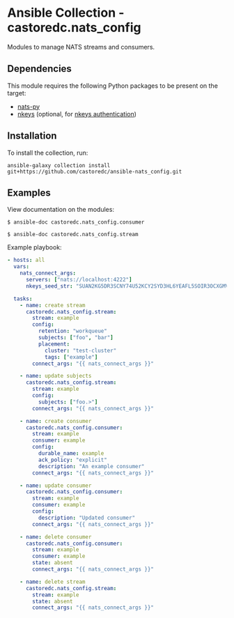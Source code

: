 # Ansible Collection - castoredc.nats_config

Modules to manage NATS streams and consumers.

## Dependencies

This module requires the following Python packages to be present on the target:

- [nats-py]
- [nkeys] (optional, for [nkeys authentication])

## Installation

To install the collection, run:

```shell
ansible-galaxy collection install git+https://github.com/castoredc/ansible-nats_config.git
```

## Examples

View documentation on the modules:

```shell
$ ansible-doc castoredc.nats_config.consumer

$ ansible-doc castoredc.nats_config.stream
```

Example playbook:

```yaml
- hosts: all
  vars:
    nats_connect_args:
      servers: ["nats://localhost:4222"]
      nkeys_seed_str: "SUAN2KG5DR3SCNY74U52KCY2SYD3HL6YEAFL5SOIR3OCXGMVYB3LQWFJ7E"

  tasks:
    - name: create stream
      castoredc.nats_config.stream:
        stream: example
        config:
          retention: "workqueue"
          subjects: ["foo", "bar"]
          placement:
            cluster: "test-cluster"
            tags: ["example"]
        connect_args: "{{ nats_connect_args }}"

    - name: update subjects
      castoredc.nats_config.stream:
        stream: example
        config:
          subjects: ["foo.>"]
        connect_args: "{{ nats_connect_args }}"

    - name: create consumer
      castoredc.nats_config.consumer:
        stream: example
        consumer: example
        config:
          durable_name: example
          ack_policy: "explicit"
          description: "An example consumer"
        connect_args: "{{ nats_connect_args }}"

    - name: update consumer
      castoredc.nats_config.consumer:
        stream: example
        consumer: example
        config:
          description: "Updated consumer"
        connect_args: "{{ nats_connect_args }}"

    - name: delete consumer
      castoredc.nats_config.consumer:
        stream: example
        consumer: example
        state: absent
        connect_args: "{{ nats_connect_args }}"

    - name: delete stream
      castoredc.nats_config.stream:
        stream: example
        state: absent
        connect_args: "{{ nats_connect_args }}"
```

[nats-py]: https://pypi.org/project/nats-py/
[nkeys authentication]: https://docs.nats.io/running-a-nats-service/configuration/securing_nats/auth_intro/nkey_auth
[nkeys]: https://pypi.org/project/nkeys/
